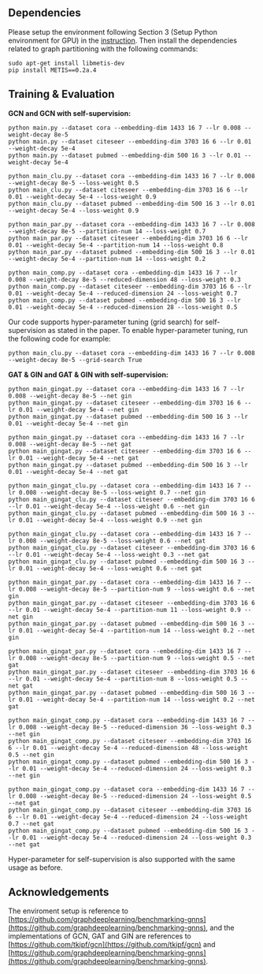 ## Dependencies

Please setup the environment following Section 3 (Setup Python environment for GPU) in the [instruction](https://github.com/graphdeeplearning/benchmarking-gnns/blob/master/docs/01_benchmark_installation.md). Then install the dependencies related to graph partitioning with the following commands:

```
sudo apt-get install libmetis-dev
pip install METIS==0.2a.4
```


## Training \& Evaluation

**GCN and GCN with self-supervision:**

```shell
python main.py --dataset cora --embedding-dim 1433 16 7 --lr 0.008 --weight-decay 8e-5
python main.py --dataset citeseer --embedding-dim 3703 16 6 --lr 0.01 --weight-decay 5e-4
python main.py --dataset pubmed --embedding-dim 500 16 3 --lr 0.01 --weight-decay 5e-4

python main_clu.py --dataset cora --embedding-dim 1433 16 7 --lr 0.008 --weight-decay 8e-5 --loss-weight 0.5
python main_clu.py --dataset citeseer --embedding-dim 3703 16 6 --lr 0.01 --weight-decay 5e-4 --loss-weight 0.9
python main_clu.py --dataset pubmed --embedding-dim 500 16 3 --lr 0.01 --weight-decay 5e-4 --loss-weight 0.9

python main_par.py --dataset cora --embedding-dim 1433 16 7 --lr 0.008 --weight-decay 8e-5 --partition-num 14 --loss-weight 0.7
python main_par.py --dataset citeseer --embedding-dim 3703 16 6 --lr 0.01 --weight-decay 5e-4 --partition-num 14 --loss-weight 0.8
python main_par.py --dataset pubmed --embedding-dim 500 16 3 --lr 0.01 --weight-decay 5e-4 --partition-num 14 --loss-weight 0.2

python main_comp.py --dataset cora --embedding-dim 1433 16 7 --lr 0.008 --weight-decay 8e-5 --reduced-dimension 48 --loss-weight 0.3
python main_comp.py --dataset citeseer --embedding-dim 3703 16 6 --lr 0.01 --weight-decay 5e-4 --reduced-dimension 24 --loss-weight 0.7
python main_comp.py --dataset pubmed --embedding-dim 500 16 3 --lr 0.01 --weight-decay 5e-4 --reduced-dimension 28 --loss-weight 0.5

```

Our code supports hyper-parameter tuning (grid search) for self-supervision as stated in the paper. To enable hyper-parameter tuning, run the following code for example:

```
python main_clu.py --dataset cora --embedding-dim 1433 16 7 --lr 0.008 --weight-decay 8e-5 --grid-search True
```


**GAT \& GIN and GAT \& GIN with self-supervision:**

```shell
python main_gingat.py --dataset cora --embedding-dim 1433 16 7 --lr 0.008 --weight-decay 8e-5 --net gin
python main_gingat.py --dataset citeseer --embedding-dim 3703 16 6 --lr 0.01 --weight-decay 5e-4 --net gin
python main_gingat.py --dataset pubmed --embedding-dim 500 16 3 --lr 0.01 --weight-decay 5e-4 --net gin

python main_gingat.py --dataset cora --embedding-dim 1433 16 7 --lr 0.008 --weight-decay 8e-5 --net gat
python main_gingat.py --dataset citeseer --embedding-dim 3703 16 6 --lr 0.01 --weight-decay 5e-4 --net gat
python main_gingat.py --dataset pubmed --embedding-dim 500 16 3 --lr 0.01 --weight-decay 5e-4 --net gat

python main_gingat_clu.py --dataset cora --embedding-dim 1433 16 7 --lr 0.008 --weight-decay 8e-5 --loss-weight 0.7 --net gin
python main_gingat_clu.py --dataset citeseer --embedding-dim 3703 16 6 --lr 0.01 --weight-decay 5e-4 --loss-weight 0.6 --net gin
python main_gingat_clu.py --dataset pubmed --embedding-dim 500 16 3 --lr 0.01 --weight-decay 5e-4 --loss-weight 0.9 --net gin

python main_gingat_clu.py --dataset cora --embedding-dim 1433 16 7 --lr 0.008 --weight-decay 8e-5 --loss-weight 0.6 --net gat
python main_gingat_clu.py --dataset citeseer --embedding-dim 3703 16 6 --lr 0.01 --weight-decay 5e-4 --loss-weight 0.3 --net gat
python main_gingat_clu.py --dataset pubmed --embedding-dim 500 16 3 --lr 0.01 --weight-decay 5e-4 --loss-weight 0.6 --net gat

python main_gingat_par.py --dataset cora --embedding-dim 1433 16 7 --lr 0.008 --weight-decay 8e-5 --partition-num 9 --loss-weight 0.6 --net gin
python main_gingat_par.py --dataset citeseer --embedding-dim 3703 16 6 --lr 0.01 --weight-decay 5e-4 --partition-num 11 --loss-weight 0.9 --net gin
python main_gingat_par.py --dataset pubmed --embedding-dim 500 16 3 --lr 0.01 --weight-decay 5e-4 --partition-num 14 --loss-weight 0.2 --net gin

python main_gingat_par.py --dataset cora --embedding-dim 1433 16 7 --lr 0.008 --weight-decay 8e-5 --partition-num 9 --loss-weight 0.5 --net gat
python main_gingat_par.py --dataset citeseer --embedding-dim 3703 16 6 --lr 0.01 --weight-decay 5e-4 --partition-num 8 --loss-weight 0.5 --net gat
python main_gingat_par.py --dataset pubmed --embedding-dim 500 16 3 --lr 0.01 --weight-decay 5e-4 --partition-num 14 --loss-weight 0.2 --net gat

python main_gingat_comp.py --dataset cora --embedding-dim 1433 16 7 --lr 0.008 --weight-decay 8e-5 --reduced-dimension 36 --loss-weight 0.3 --net gin
python main_gingat_comp.py --dataset citeseer --embedding-dim 3703 16 6 --lr 0.01 --weight-decay 5e-4 --reduced-dimension 48 --loss-weight 0.5 --net gin
python main_gingat_comp.py --dataset pubmed --embedding-dim 500 16 3 --lr 0.01 --weight-decay 5e-4 --reduced-dimension 24 --loss-weight 0.3 --net gin

python main_gingat_comp.py --dataset cora --embedding-dim 1433 16 7 --lr 0.008 --weight-decay 8e-5 --reduced-dimension 24 --loss-weight 0.5 --net gat
python main_gingat_comp.py --dataset citeseer --embedding-dim 3703 16 6 --lr 0.01 --weight-decay 5e-4 --reduced-dimension 24 --loss-weight 0.7 --net gat
python main_gingat_comp.py --dataset pubmed --embedding-dim 500 16 3 --lr 0.01 --weight-decay 5e-4 --reduced-dimension 24 --loss-weight 0.3 --net gat

```

Hyper-parameter for self-supervision is also supported with the same usage as before.

## Acknowledgements

The enviroment setup is reference to [https://github.com/graphdeeplearning/benchmarking-gnns](https://github.com/graphdeeplearning/benchmarking-gnns), and the implementations of GCN, GAT and GIN are references to [https://github.com/tkipf/gcn](https://github.com/tkipf/gcn) and [https://github.com/graphdeeplearning/benchmarking-gnns](https://github.com/graphdeeplearning/benchmarking-gnns).

